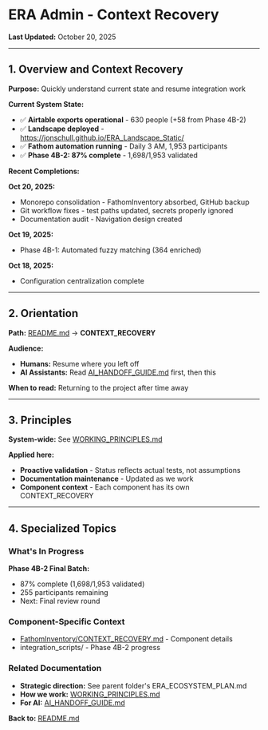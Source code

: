 # ERA Admin - Context Recovery

**Last Updated:** October 20, 2025

---

## 1. Overview and Context Recovery

**Purpose:** Quickly understand current state and resume integration work

**Current System State:**
- ✅ **Airtable exports operational** - 630 people (+58 from Phase 4B-2)
- ✅ **Landscape deployed** - https://jonschull.github.io/ERA_Landscape_Static/
- ✅ **Fathom automation running** - Daily 3 AM, 1,953 participants
- ✅ **Phase 4B-2: 87% complete** - 1,698/1,953 validated

**Recent Completions:**

**Oct 20, 2025:**
- Monorepo consolidation - FathomInventory absorbed, GitHub backup
- Git workflow fixes - test paths updated, secrets properly ignored
- Documentation audit - Navigation design created

**Oct 19, 2025:**
- Phase 4B-1: Automated fuzzy matching (364 enriched)

**Oct 18, 2025:**
- Configuration centralization complete

---

## 2. Orientation

**Path:** [README.md](README.md) → **CONTEXT_RECOVERY**

**Audience:**
- **Humans:** Resume where you left off
- **AI Assistants:** Read [AI_HANDOFF_GUIDE.md](AI_HANDOFF_GUIDE.md) first, then this

**When to read:** Returning to the project after time away

---

## 3. Principles

**System-wide:** See [WORKING_PRINCIPLES.md](WORKING_PRINCIPLES.md)

**Applied here:**
- **Proactive validation** - Status reflects actual tests, not assumptions
- **Documentation maintenance** - Updated as we work
- **Component context** - Each component has its own CONTEXT_RECOVERY

---

## 4. Specialized Topics

### What's In Progress

**Phase 4B-2 Final Batch:**
- 87% complete (1,698/1,953 validated)
- 255 participants remaining
- Next: Final review round

### Component-Specific Context

- [FathomInventory/CONTEXT_RECOVERY.md](FathomInventory/CONTEXT_RECOVERY.md) - Component details
- integration_scripts/ - Phase 4B-2 progress

### Related Documentation

- **Strategic direction:** See parent folder's ERA_ECOSYSTEM_PLAN.md
- **How we work:** [WORKING_PRINCIPLES.md](WORKING_PRINCIPLES.md)
- **For AI:** [AI_HANDOFF_GUIDE.md](AI_HANDOFF_GUIDE.md)

**Back to:** [README.md](README.md)
